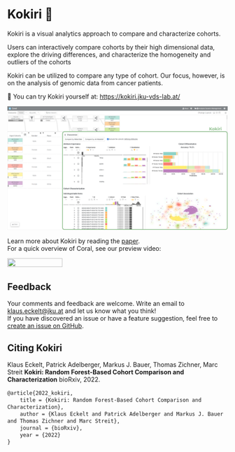 Kokiri 🌳
=====================

Kokiri is a visual analytics approach to compare and characterize cohorts.

Users can interactively compare cohorts by their high dimensional data, explore the driving differences, and characterize the homogeneity and outliers of the cohorts

Kokiri can be utilized to compare any type of cohort. Our focus, however, is on the analysis of genomic data from cancer patients.

🚀 You can try Kokiri yourself at: https://kokiri.jku-vds-lab.at/

![screenshot](media/screenshot.full.png?raw=true "Screenshot")

Learn more about Kokiri by reading the [paper](https://jku-vds-lab.at/publications/2022_kokiri/).  
For a quick overview of Coral, see our preview video:

[<img src="https://img.youtube.com/vi/vSd3a9J63wQ/maxresdefault.jpg" width=50% height=50%>](https://www.youtube.com/watch?v=vSd3a9J63wQ)

Feedback
------------

Your comments and feedback are welcome. Write an email to klaus.eckelt@jku.at and let us know what you think!  
If you have discovered an issue or have a feature suggestion, feel free to [create an issue on GitHub](https://github.com/Caleydo/kokiri/issues).


Citing Kokiri
------------

Klaus Eckelt, Patrick Adelberger, Markus J. Bauer, Thomas Zichner, Marc Streit
**Kokiri: Random Forest-Based Cohort Comparison and Characterization**
bioRxiv, 2022. 

```
@article{2022_kokiri,
    title = {Kokiri: Random Forest-Based Cohort Comparison and Characterization},
    author = {Klaus Eckelt and Patrick Adelberger and Markus J. Bauer and Thomas Zichner and Marc Streit},
    journal = {bioRxiv},
    year = {2022}
}
```

